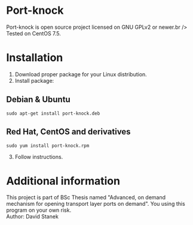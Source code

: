 # Port-knock
Port-knock is open source project licensed on GNU GPLv2 or newer.br />
Tested on CentOS 7.5.

# Installation
1. Download proper package for your Linux distribution.
2. Install package:
## Debian & Ubuntu
```
sudo apt-get install port-knock.deb
```
## Red Hat, CentOS and derivatives
```
sudo yum install port-knock.rpm
```
3. Follow instructions.

# Additional information
This project is part of BSc Thesis named "Advanced, on demand mechanism for opening transport layer ports on demand". You using this program on your own risk. <br>
Author: David Stanek
